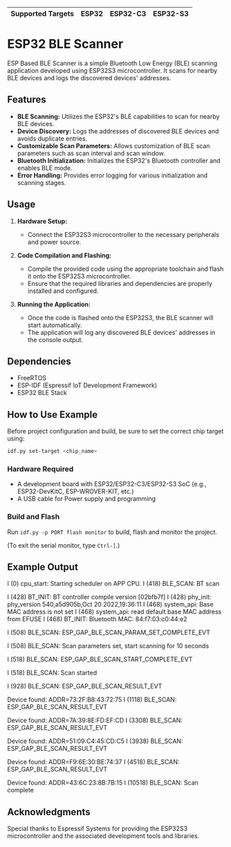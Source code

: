 | Supported Targets | ESP32 | ESP32-C3 | ESP32-S3 |
| ----------------- | ----- | -------- | -------- |

# ESP32 BLE Scanner

ESP Based BLE Scanner is a simple Bluetooth Low Energy (BLE) scanning application developed using ESP32S3 microcontroller. It scans for nearby BLE devices and logs the discovered devices' addresses.

## Features

- **BLE Scanning:** Utilizes the ESP32's BLE capabilities to scan for nearby BLE devices.
- **Device Discovery:** Logs the addresses of discovered BLE devices and avoids duplicate entries.
- **Customizable Scan Parameters:** Allows customization of BLE scan parameters such as scan interval and scan window.
- **Bluetooth Initialization:** Initializes the ESP32's Bluetooth controller and enables BLE mode.
- **Error Handling:** Provides error logging for various initialization and scanning stages.

## Usage

1. **Hardware Setup:**
   - Connect the ESP32S3 microcontroller to the necessary peripherals and power source.

2. **Code Compilation and Flashing:**
   - Compile the provided code using the appropriate toolchain and flash it onto the ESP32S3 microcontroller.
   - Ensure that the required libraries and dependencies are properly installed and configured.

3. **Running the Application:**
   - Once the code is flashed onto the ESP32S3, the BLE scanner will start automatically.
   - The application will log any discovered BLE devices' addresses in the console output.


## Dependencies

- FreeRTOS
- ESP-IDF (Espressif IoT Development Framework)
- ESP32 BLE Stack


## How to Use Example

Before project configuration and build, be sure to set the correct chip target using:

```bash
idf.py set-target <chip_name>
```

### Hardware Required

* A development board with ESP32/ESP32-C3/ESP32-S3 SoC (e.g., ESP32-DevKitC, ESP-WROVER-KIT, etc.)
* A USB cable for Power supply and programming

### Build and Flash

Run `idf.py -p PORT flash monitor` to build, flash and monitor the project.

(To exit the serial monitor, type ``Ctrl-]``.)


## Example Output

I (0) cpu_start: Starting scheduler on APP CPU.
I (418) BLE_SCAN: BT scan


I (428) BT_INIT: BT controller compile version [02bfb7f]
I (428) phy_init: phy_version 540,a5d905b,Oct 20 2022,19:36:11
I (468) system_api: Base MAC address is not set
I (468) system_api: read default base MAC address from EFUSE
I (468) BT_INIT: Bluetooth MAC: 84:f7:03:c0:44:e2

I (508) BLE_SCAN: ESP_GAP_BLE_SCAN_PARAM_SET_COMPLETE_EVT

I (508) BLE_SCAN: Scan parameters set, start scanning for 10 seconds


I (518) BLE_SCAN: ESP_GAP_BLE_SCAN_START_COMPLETE_EVT

I (518) BLE_SCAN: Scan started


I (928) BLE_SCAN: ESP_GAP_BLE_SCAN_RESULT_EVT

Device found: ADDR=73:2F:B8:43:72:75
I (1118) BLE_SCAN: ESP_GAP_BLE_SCAN_RESULT_EVT

Device found: ADDR=7A:39:8E:FD:EF:CD
I (3308) BLE_SCAN: ESP_GAP_BLE_SCAN_RESULT_EVT

Device found: ADDR=51:09:C4:45:CD:C5
I (3938) BLE_SCAN: ESP_GAP_BLE_SCAN_RESULT_EVT

Device found: ADDR=F9:6E:30:BE:74:37
I (4518) BLE_SCAN: ESP_GAP_BLE_SCAN_RESULT_EVT

Device found: ADDR=43:6C:23:8B:7B:15
I (10518) BLE_SCAN: Scan complete

## Acknowledgments

Special thanks to Espressif Systems for providing the ESP32S3 microcontroller and the associated development tools and libraries.

